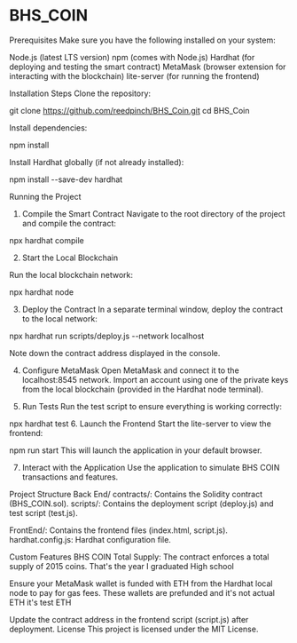 # BHS_COIN

Prerequisites
Make sure you have the following installed on your system:

Node.js (latest LTS version)
npm (comes with Node.js)
Hardhat (for deploying and testing the smart contract)
MetaMask (browser extension for interacting with the blockchain)
lite-server (for running the frontend)

Installation Steps
Clone the repository:

git clone https://github.com/reedpinch/BHS_Coin.git
cd BHS_Coin

Install dependencies:

npm install

Install Hardhat globally (if not already installed):

npm install --save-dev hardhat

Running the Project
1. Compile the Smart Contract
Navigate to the root directory of the project and compile the contract:

npx hardhat compile

2. Start the Local Blockchain

Run the local blockchain network:

npx hardhat node

3. Deploy the Contract
In a separate terminal window, deploy the contract to the local network:

npx hardhat run scripts/deploy.js --network localhost

Note down the contract address displayed in the console.

4. Configure MetaMask
Open MetaMask and connect it to the localhost:8545 network.
Import an account using one of the private keys from the local blockchain (provided in the Hardhat node terminal).

5. Run Tests
Run the test script to ensure everything is working correctly:

npx hardhat test
6. Launch the Frontend
Start the lite-server to view the frontend:

npm run start
This will launch the application in your default browser.

7. Interact with the Application
Use the application to simulate BHS COIN transactions and features.

Project Structure
Back End/
contracts/: Contains the Solidity contract (BHS_COIN.sol).
scripts/: Contains the deployment script (deploy.js) and test script (test.js).

FrontEnd/: Contains the frontend files (index.html, script.js).
hardhat.config.js: Hardhat configuration file.

Custom Features
BHS COIN Total Supply: The contract enforces a total supply of 2015 coins. That's the year I graduated High school

Ensure your MetaMask wallet is funded with ETH from the Hardhat local node to pay for gas fees. These wallets are prefunded and it's not actual ETH it's test ETH

Update the contract address in the frontend script (script.js) after deployment.
License
This project is licensed under the MIT License.


